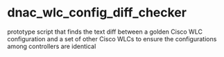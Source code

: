 # dnac_wlc_config_diff_checker
prototype script that finds the text diff between a golden Cisco WLC configuration and a set of other Cisco WLCs to ensure the configurations among controllers are identical
